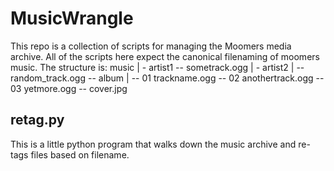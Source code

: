MusicWrangle
============

This repo is a collection of scripts for managing the Moomers media archive.
All of the scripts here expect the canonical filenaming of moomers music.
The structure is:
     music
       |
       - artist1
       -- sometrack.ogg
       |
       - artist2
       |
       -- random_track.ogg
       -- album
        |
        -- 01 trackname.ogg
        -- 02 anothertrack.ogg
        -- 03 yetmore.ogg
        -- cover.jpg


retag.py
-------

This is a little python program that walks down the music archive and re-tags files based on filename.
